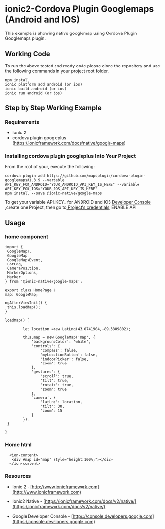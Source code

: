 # ionic2-Cordova Plugin Googlemaps (Android and IOS)
This example is showing native googlemap using Cordova Plugin Googlemaps plugin.

## Working Code
To run the above tested and ready code please clone the repository and use the following commands in your project root folder.

```
npm install 
ionic platform add android (or ios)
ionic build android (or ios)
ionic run android (or ios)
```

## Step by Step Working Example

### Requirements
* Ionic 2
* cordova plugin googleplus (https://ionicframework.com/docs/native/google-maps)

### Installing cordova plugin googleplus Into Your Project
From the root of your, execute the following:
```
cordova plugin add https://github.com/mapsplugin/cordova-plugin-googlemaps#1.3.9 --variable API_KEY_FOR_ANDROID="YOUR_ANDROID_API_KEY_IS_HERE" --variable API_KEY_FOR_IOS="YOUR_IOS_API_KEY_IS_HERE"
npm install --save @ionic-native/google-maps
```
To get your variable API_KEY_ for ANDROID and IOS [Developer Console](https://console.developers.google.com) ,create one Project,
 then go to[ Project's credentials](https://console.developers.google.com), ENABLE API

## Usage

### home component
```
import {
 GoogleMaps,
 GoogleMap,
 GoogleMapsEvent,
 LatLng,
 CameraPosition,
 MarkerOptions,
 Marker
} from '@ionic-native/google-maps';

export class HomePage {
map: GoogleMap;

ngAfterViewInit() {
 this.loadMap();
}

loadMap() {
 
        let location =new LatLng(43.0741904,-89.3809802);

        this.map = new GoogleMap('map', {
            'backgroundColor': 'white',
            'controls': {
                'compass': false,
                'myLocationButton': false,
                'indoorPicker': false,
                'zoom': true
            },
            'gestures': {
                'scroll': true,
                'tilt': true,
                'rotate': true,
                'zoom': true
            },
            'camera': {
                'latLng': location,
                'tilt': 30,
                'zoom': 15
            }
        });
 }

}

```

### Home html
```
  <ion-content>
   <div #map id="map" style="height:100%;"></div>
  </ion-content>
```

### Resources

* Ionic 2 - [http://www.ionicframework.com](http://www.ionicframework.com)

* Ionic2 Native - [https://ionicframework.com/docs/v2/native/](https://ionicframework.com/docs/v2/native/)

* Google Developer Console - [https://console.developers.google.com](https://console.developers.google.com)
